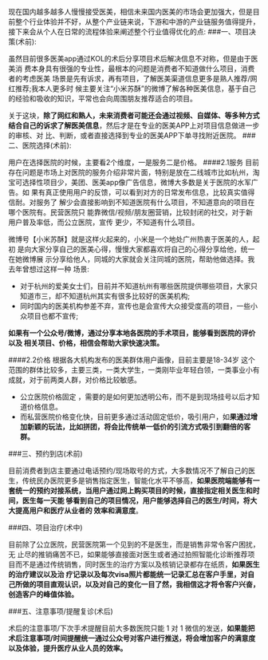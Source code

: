 


 
现在国内越多越多人慢慢接受医美，相信未来国内医美的市场会更加强大，但是目前整个行业体验并不好，从整个产业链来说，下游和中游的产业链服务值得提升，接下来会从个人在日常的流程体验来阐述整个行业值得优化的点:
###一、项目决策(术前):

虽然目前很多医美app通过KOL的术后分享项目术后解决信息不对称，但是由于医美消 费本身具有很强的专业性，最根本的问题是消费者不知道做什么项目，消费者的考虑医美 场景是先有诉求，再有项目，了解医美渠道信息更多是熟人推荐/网红推荐;我本人更多时 候主要关注“小米苏酥”的微博了解各种医美信息，基于自己的经验和吸收的知识，平常也会向周围朋友推荐适合的项目。

关于这块，**除了网红和熟人，未来消费者可能还会通过视频、自媒体、等多种方式结合自己的诉求了解医美信息**，然后才是在专业的医美APP上对项目信息做进一步的审核、对 比、判断，或者直接选择到专业的医美APP下单寻找附近医院。
###二、医院选择(术前):

 用户在选择医院的时候，主要看2个维度，一是服务二是价格。
####2.1服务
 目前存在问题是市场上对医院的服务介绍非常片面，特别是放在二线城市比如杭州，淘宝可选择性项目少，美团、医美app像广告信息，微博大多数是关于医院的水军广告。如 果有真正使用用户的反馈，可以看到对方的日常发布信息，比较真实值得信耐。对服务了 解少会直接影响到不知道医院有什么项目，不知道意向的项目在哪个医院有。民营医院只 能靠微信/视频/朋友圈营销，比较封闭的社交，对于新用户普及率低，而公立医院，宣传 更少，不知道有什么项目。
	
微博号【小米苏酥】就是这样火起来的，小米是一个地处广州热衷于医美的人，起初 是向大家分享自己的医美心得，慢慢大家都喜欢将自己的心得分享给他，统一在她微博展 示分享给他人，同城的大家就会关注同城的医院，帮助他做选择。我去年曾想过这样一种 场景:

* 对于杭州的爱美女士们，目前并不知道杭州有哪些医院提供哪些项目，大家只 知道市三，却不知道杭州其实有很多比较好的医美机构;
* 同时国内的医美机构参差不弃，宣传也是会宣传大众接受度高的项目，一些小 众项目也都不宣传;

**如果有一个公众号/微博，通过分享本地各医院的手术项目，能够看到医院的评价以及 相关项目、价格，相信会帮助大家快速决策。**

####2.2价格
根据各大机构发布的医美群体用户画像，目前主要是18-34岁 这个范围的群体比较多，主要三类，一类大学生，一类刚毕业年轻白领，一类事业小有成就，对于前两类人群，对价格比较敏感。

* 公立医院价格固定 ，需要的是如何更加透明公布，而不是到现场挂号以后才知道价格信息。 
* 而私营医院价格变化快，目前更多通过活动固定低价，吸引用户，如**果通过增加新颖的玩法，比如拼团，将会比传统单一低价的引流方式吸引到翻倍的客群。**

###三、预约到店(术前)

目前消费者到店主要通过电话预约/现场取号的方式，大多数情况不了解自己的医生，传统民办医院更多是销售指定医生，智能化水平不够高，**如果医院端能够有一套统一的预约对接系统，当用户通过网上购买项目的时候，直接指定相关医生和时间，医生每一天能 够看到自己的项目情况，用户能够选择自己的医生/时间，将大大提高用户和医疗从业者的 效率和满意度**。

###四、项目治疗(术中)

目前除了公立医院，民营医院第一个见到的不是医生，而是销售非常令客户困扰，无 止尽的推销痛苦不已，如果能够直接面对医生或者通过拍照智能化诊断推荐项目而不是通过传统销售，同时医生的治疗方案以及核销记录都存在纸质，**如果医生的治疗建议以及治 疗记录以及每次visa照片都能统一记录汇总在客户手里，对自己所做的项目直观认识，以及对自己的变化一目了然，我相信这才将令客户兴奋，创造客户的峰值体验。**

###五、注意事项/提醒复诊(术后)

术后的注意事项/下次手术提醒目前大多数医院只能 1 对 1 微信的发送，**如果能把术后注意事项/时间提醒统一通过公众号对客户进行推送，将会增加客户的满意度以及体验，提升医疗从业人员的效率。**